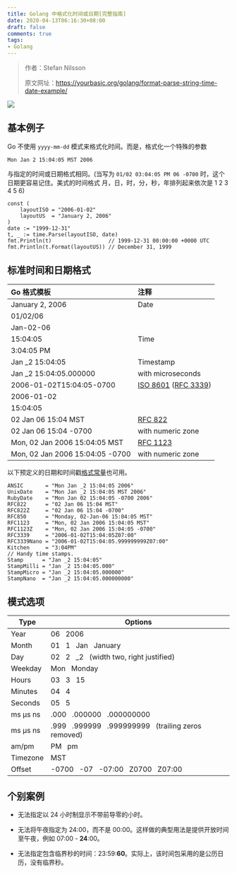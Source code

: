 ```yaml
---
title: Golang 中格式化时间或日期[完整指南]
date: 2020-04-13T06:16:30+08:00
draft: false
comments: true
tags: 
- Golang
---
```


> 作者：Stefan Nilsson
> 
> 原文网址：https://yourbasic.org/golang/format-parse-string-time-date-example/

![](http://oss.yuguo.im/blog/202004/stopwatch.png)

## 基本例子
Go 不使用 `yyyy-mm-dd` 模式来格式化时间。而是，格式化一个特殊的参数 

```Mon Jan 2 15:04:05 MST 2006```

与指定的时间或日期格式相同。(当写为 `01/02 03:04:05 PM 06 -0700` 时，这个日期更容易记住。美式的时间格式 月，日，时，分，秒，年排列起来依次是 1 2 3 4 5 6)

```
const (
    layoutISO = "2006-01-02"
    layoutUS  = "January 2, 2006"
)
date := "1999-12-31"
t, _ := time.Parse(layoutISO, date)
fmt.Println(t)                  // 1999-12-31 00:00:00 +0000 UTC
fmt.Println(t.Format(layoutUS)) // December 31, 1999
```

## 标准时间和日期格式

|Go 格式模板|注释|
|:--- |:--- |
|January 2, 2006|Date|
|01/02/06||
|Jan-02-06||
|15:04:05|Time|
|3:04:05 PM||
|Jan _2 15:04:05|Timestamp|
|Jan _2 15:04:05.000000|with microseconds|
|2006-01-02T15:04:05-0700|[ISO 8601](https://en.wikipedia.org/wiki/ISO_8601 "ISO 8601") ([RFC 3339](https://www.ietf.org/rfc/rfc3339.txt "RFC 3339"))|
|2006-01-02||
|15:04:05||
|02 Jan 06 15:04 MST|[RFC 822](https://www.ietf.org/rfc/rfc822.txt "RFC 822")|
|02 Jan 06 15:04 -0700|with numeric zone|
|Mon, 02 Jan 2006 15:04:05 MST|[RFC 1123](https://www.ietf.org/rfc/rfc1123.txt "RFC 1123")|
|Mon, 02 Jan 2006 15:04:05 -0700|with numeric zone|

以下预定义的日期和时间戳[格式常量](https://golang.org/pkg/time/#pkg-constants "格式常量")也可用。

```
ANSIC       = "Mon Jan _2 15:04:05 2006"
UnixDate    = "Mon Jan _2 15:04:05 MST 2006"
RubyDate    = "Mon Jan 02 15:04:05 -0700 2006"
RFC822      = "02 Jan 06 15:04 MST"
RFC822Z     = "02 Jan 06 15:04 -0700"
RFC850      = "Monday, 02-Jan-06 15:04:05 MST"
RFC1123     = "Mon, 02 Jan 2006 15:04:05 MST"
RFC1123Z    = "Mon, 02 Jan 2006 15:04:05 -0700"
RFC3339     = "2006-01-02T15:04:05Z07:00"
RFC3339Nano = "2006-01-02T15:04:05.999999999Z07:00"
Kitchen     = "3:04PM"
// Handy time stamps.
Stamp      = "Jan _2 15:04:05"
StampMilli = "Jan _2 15:04:05.000"
StampMicro = "Jan _2 15:04:05.000000"
StampNano  = "Jan _2 15:04:05.000000000"
```

## 模式选项

|Type|Options|
|--- |--- |
|Year|06   2006|
|Month|01   1   Jan   January|
|Day|02   2   _2     (width two, right justified)|
|Weekday|Mon   Monday|
|Hours|03   3   15|
|Minutes|04   4|
|Seconds|05   5|
|ms μs ns|.000   .000000   .000000000|
|ms μs ns|.999   .999999   .999999999    (trailing zeros removed)|
|am/pm|PM   pm|
|Timezone|MST|
|Offset|-0700   -07   -07:00   Z0700   Z07:00|

## 个别案例
- 无法指定以 24 小时制显示不带前导零的小时。

- 无法将午夜指定为 24:00，而不是 00:00。这样做的典型用法是提供开放时间至午夜，例如 07:00 - **24**:00。

- 无法指定包含临界秒的时间：23:59:**60**。实际上，该时间包采用的是公历日历，没有临界秒。
